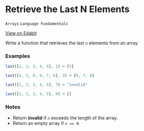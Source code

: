 # Retrieve the Last N Elements

`Arrays` `Language Fundamentals`

[View on Edabit](https://edabit.com/challenge/S6zpG8RwDrxaFEQLE)

Write a function that retrieves the last `n` elements from an array.

### Examples

```js
last([1, 2, 3, 4, 5], 1) ➞ [5]

last([4, 3, 9, 9, 7, 6], 3) ➞ [9, 7, 6]

last([1, 2, 3, 4, 5], 7) ➞ "invalid"

last([1, 2, 3, 4, 5], 0) ➞ []
```

### Notes

- Return **invalid** if `n` exceeds the length of the array.
- Return an empty array if `n == 0`.
